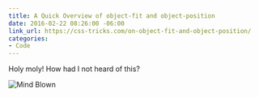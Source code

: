 ```yaml
---
title: A Quick Overview of object-fit and object-position
date: 2016-02-22 08:26:00 -06:00
link_url: https://css-tricks.com/on-object-fit-and-object-position/
categories:
- Code
---
```


Holy moly! How had I not heard of this?

![Mind Blown](/uploads/mind-blown.gif)
